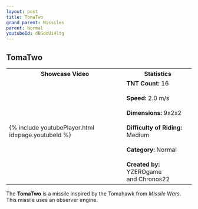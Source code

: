 ```yaml
---
layout: post
title: TomaTwo
grand_parent: Missiles
parent: Normal
youtubeId: dBGdoUi4ltg
---
```

**TomaTwo**
---

<table>
    <tr>
        <th>Showcase Video</th>
        <th>Statistics</th>
    </tr>
    <tr>
        <td>{% include youtubePlayer.html id=page.youtubeId %}</td>
        <td>
            <b>TNT Count:</b> 16<br><br>
            <b>Speed:</b> 2.0 m/s<br><br>
            <b>Dimensions:</b> 9x2x2<br><br>
            <b>Difficulty of Riding:</b> Medium<br><br>
            <b>Category:</b> Normal<br><br>
            <b>Created by:</b> YZEROgame<br>and Chronos22
        </td>
    </tr>
</table>

The **TomaTwo** is a missile inspired by the Tomahawk from *Missile Wars*. This missile uses an observer engine.
